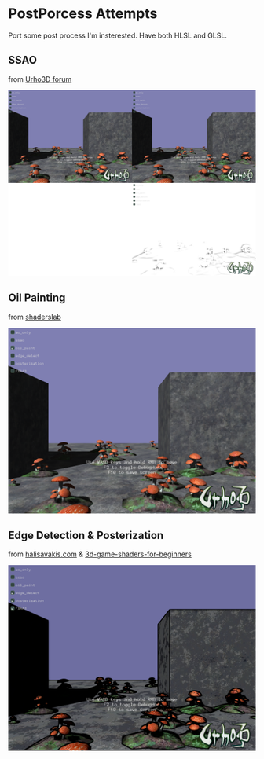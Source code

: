 # PostPorcess Attempts
Port some post process I'm insterested.
Have both HLSL and GLSL.

## SSAO
from [Urho3D forum](https://discourse.urho3d.io/t/ssao-post-process/2390)

![screen](ssao.png?raw=true "ssao")

## Oil Painting
from [shaderslab](http://www.shaderslab.com/demo-63---oil-painting.html)

![screen](oil_paint.png?raw=true "oil_paint")

## Edge Detection & Posterization
from [halisavakis.com](https://halisavakis.com/my-take-on-shaders-edge-detection-image-effect/) &
[3d-game-shaders-for-beginners](https://github.com/lettier/3d-game-shaders-for-beginners#posterization)

![screen](edge_posterization_FXAA.png?raw=true "edge_posterization_FXAA")
